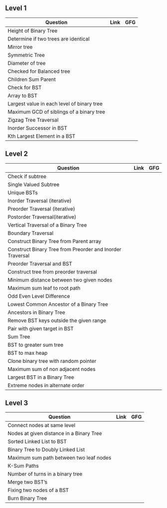 ## Level 1
|Question | Link | GFG |
----------|----------------------------|---------|
| Height of Binary Tree	| []() | []() |
| Determine if two trees are identical	| []() | []() |
| Mirror tree	| []() | []() |
| Symmetric Tree	| []() | []() |
| Diameter of tree	| []() | []() |
| Checked for Balanced tree	| []() | []() |
| Children Sum Parent	| []() | []() |
| Check for BST	| []() | []() |
| Array to BST	| []() | []() |
| Largest value in each level of binary tree	| []() | []() |
| Maximum GCD of siblings of a binary tree	| []() | []() |
| Zigzag Tree Traversal	| []() | []() |
| Inorder Successor in BST	| []() | []() |
| Kth Largest Element in a BST []() | []() |


## Level 2


|Question | Link | GFG |
----------|-------------------------|------------|
| Check if subtree	| []() | []() |
| Single Valued Subtree	| []() | []() |
| Unique BSTs	| []() | []() |
| Inorder Traversal (iterative)	| []() | []() |
| Preorder Traversal (iterative)	| []() | []() |
| Postorder Traversal(iterative)	| []() | []() |
| Vertical Traversal of a Binary Tree	| []() | []() |
| Boundary Traversal	| []() | []() |
| Construct Binary Tree from Parent array	| []() | []() |
| Construct Binary Tree from Preorder and Inorder Traversal	| []() | []() |
| Preorder Traversal and BST	| []() | []() |
| Construct tree from preorder traversal	| []() | []() |
| Minimum distance between two given nodes	| []() | []() |
| Maximum sum leaf to root path	| []() | []() |
| Odd Even Level Difference	| []() | []() |
| Lowest Common Ancestor of a Binary Tree	| []() | []() |
| Ancestors in Binary Tree	| []() | []() |
| Remove BST keys outside the given range	| []() | []() |
| Pair with given target in BST	| []() | []() |
| Sum Tree	| []() | []() |
| BST to greater sum tree	| []() | []() |
| BST to max heap	| []() | []() |
| Clone binary tree with random pointer	| []() | []() |
| Maximum sum of non adjacent nodes	| []() | []() |
| Largest BST in a Binary Tree	| []() | []() |
| Extreme nodes in alternate order	| []() | []() |


## Level 3
 

|Question | Link | GFG |
----------|-------------------------|------------|
| Connect nodes at same level	| []() | []() |
| Nodes at given distance in a Binary Tree	| []() | []() |
| Sorted Linked List to BST	| []() | []() |
| Binary Tree to Doubly Linked List	| []() | []() |
| Maximum sum path between two leaf nodes	| []() | []() |
| K-Sum Paths	| []() | []() |
| Number of turns in a binary tree	| []() | []() |
| Merge two BST’s	| []() | []() |
| Fixing two nodes of a BST	| []() | []() |
| Burn Binary Tree	